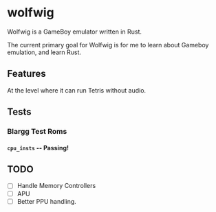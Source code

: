 # wolfwig

Wolfwig is a GameBoy emulator written in Rust.

The current primary goal for Wolfwig is for me to learn about Gameboy emulation, and learn Rust.

## Features

At the level where it can run Tetris without audio.

## Tests

### Blargg Test Roms

#### `cpu_insts` -- Passing!


## TODO

- [ ] Handle Memory Controllers
- [ ] APU
- [ ] Better PPU handling.
